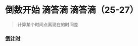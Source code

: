 # 倒数开始 滴答滴 滴答滴（25-27）

> 计算某个时间点离现在的时间差


### [倒计时](https://gesangs.github.io/IFE/js/25-27/timeTest)




